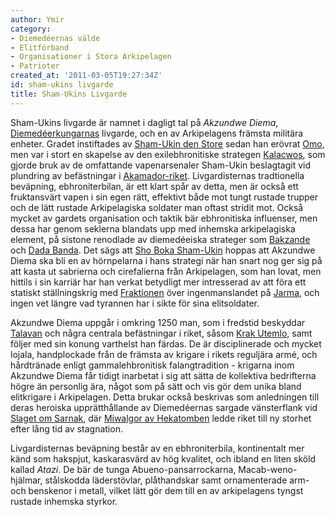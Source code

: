 ```yaml
---
author: Ymir
category:
- Diemedéernas välde
- Elitförband
- Organisationer i Stora Arkipelagen
- Patrioter
created_at: '2011-03-05T19:27:34Z'
id: sham-ukins livgarde
title: Sham-Ukins Livgarde
---
```

Sham-Ukins livgarde är namnet i dagligt tal på *Akzundwe Diema*, [Diemedéerkungarnas] livgarde, och en av Arkipelagens främsta militära enheter. Gradet instiftades av [Sham-Ukin den Store] sedan han erövrat [Omo], men var i stort en skapelse av den exilebhronitiske strategen [Kalacwos], som gjorde bruk av de omfattande vapenarsenaler Sham-Ukin beslagtagit vid plundring av befästningar i [Akamador-riket]. Livgardisternas tradtionella beväpning, ebhroniterbilan, är ett klart spår av detta, men är också ett fruktansvärt vapen i sin egen rätt, effektivt både mot tungt rustade trupper och de lätt rustade Arkipelagiska soldater man oftast stridit mot. Också mycket av gardets organisation och taktik bär ebhronitiska influenser, men dessa har genom seklerna blandats upp med inhemska arkipelagiska element, på sistone renodlade av diemedéeiska strateger som [Bakzande] och [Dada Banda]. Det sägs att [Sho Boka Sham-Ukin] hoppas att Akzundwe Diema ska bli en av hörnpelarna i hans strategi när han snart nog ger sig på att kasta ut sabrierna och cirefalierna från Arkipelagen, som han lovat, men hittils i sin karriär har han verkat betydligt mer intresserad av att föra ett statiskt ställningskrig med [Fraktionen] över ingenmanslandet på [Jarma], och ingen vet längre vad tyrannen har i sikte för sina elitsoldater.

Akzundwe Diema uppgår i omkring 1250 man, som i fredstid beskyddar [Talavan] och några centrala befästningar i riket, såsom [Krak Utemlo], samt följer med sin konung varthelst han färdas. De är disciplinerade och mycket lojala, handplockade från de främsta av krigare i rikets reguljära armé, och hårdtränade enligt gammalehbronitisk falangtradition - krigarna inom Akzundwe Diema får tidigt inarbetat i sig att sätta de kollektiva bedrifterna högre än personlig ära, något som på sätt och vis gör dem unika bland elitkrigare i Arkipelagen. Detta brukar också beskrivas som anledningen till deras heroiska upprätthållande av Diemedéernas sargade vänsterflank vid [Slaget om Sarnak], där [Miwalgor av Hekatomben] ledde riket till ny storhet efter lång tid av stagnation.

Livgardisternas beväpning består av en ebhroniterbila, kontinentalt mer känd som hakspjut, kaskarasvärd av hög kvalitet, och ibland en liten sköld kallad *Atazi*. De bär de tunga Abueno-pansarrockarna, Macab-weno-hjälmar, stålskodda läderstövlar, plåthandskar samt ornamenterade arm- och benskenor i metall, vilket lätt gör dem till en av arkipelagens tyngst rustade inhemska styrkor.

  [Diemedéerkungarnas]: Diemedeiska_dynastin
  [Sham-Ukin den Store]: Sham-Ukin_den_Store
  [Omo]: Omo
  [Kalacwos]: Kalacwos
  [Akamador-riket]: Akamador-riket
  [Bakzande]: Bakzande
  [Dada Banda]: Dada_Banda
  [Sho Boka Sham-Ukin]: Sho_Boka_Sham-Ukin
  [Fraktionen]: Fraktionen
  [Jarma]: Jarma
  [Talavan]: Talavan
  [Krak Utemlo]: Krak_Utemlo
  [Slaget om Sarnak]: Slaget_om_Sarnak
  [Miwalgor av Hekatomben]: Miwalgor_av_Hekatomben